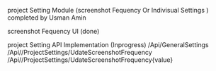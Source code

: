 project Setting  Module (screenshot Fequency Or Indivisual Settings ) completed by Usman Amin

screenshot Fequency UI (done)

project Setting API Implementation (Inprogress)
   /Api/GeneralSettings
   /Api//ProjectSettings/UdateScreenshotFrequency
   /Api//ProjectSettings/UdateScreenshotFrequency{value}